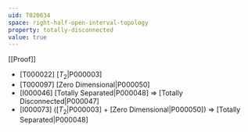 ```yaml
---
uid: T020634
space: right-half-open-interval-topology
property: totally-disconnected
value: true
---
```

[[Proof]]

* [T000022] [$T_2$|P000003]
* [T000097] [Zero Dimensional|P000050]
* [I000046] [Totally Separated|P000048] => [Totally Disconnected|P000047]
* [I000073] ([$T_2$|P000003] + [Zero Dimensional|P000050]) => [Totally Separated|P000048]

